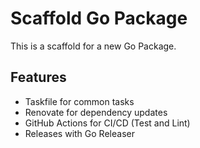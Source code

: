 # Scaffold Go Package

This is a scaffold for a new Go Package.

## Features

- Taskfile for common tasks
- Renovate for dependency updates
- GitHub Actions for CI/CD (Test and Lint)
- Releases with Go Releaser